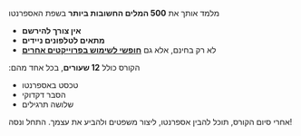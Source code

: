 מלמד אותך את **500 המלים החשובות ביותר** בשפת האספרנטו
- **אין צורך להירשם** 
- **מתאים לטלפונים ניידים**
- לא רק בחינם, אלא גם **[חופשי לשימוש בפרוייקטים אחרים](https://github.com/Esperanto/kurso-zagreba-metodo)**

 :הקורס כולל **12 שעורים**, בכל אחד מהם
- טכסט באספרנטו
- הסבר דקדוקי
- שלושה תרגילים

אחרי סיום הקורס, תוכל להבין אספרנטו, ליצור משפטים ולהביע את עצמך. התחל ונסה!
